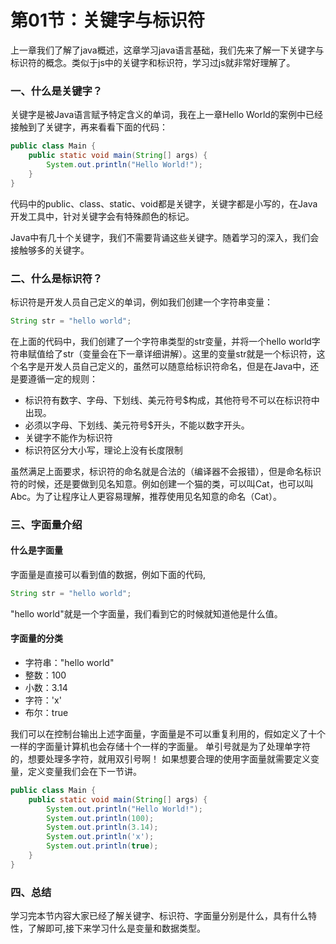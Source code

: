 # 第01节：关键字与标识符

上一章我们了解了java概述，这章学习java语言基础，我们先来了解一下关键字与标识符的概念。类似于js中的关键字和标识符，学习过js就非常好理解了。

### 一、什么是关键字？

关键字是被Java语言赋予特定含义的单词，我在上一章Hello World的案例中已经接触到了关键字，再来看看下面的代码：

``` java
public class Main {
    public static void main(String[] args) {
        System.out.println("Hello World!");
    }
}
```

代码中的public、class、static、void都是关键字，关键字都是小写的，在Java开发工具中，针对关键字会有特殊颜色的标记。

Java中有几十个关键字，我们不需要背诵这些关键字。随着学习的深入，我们会接触够多的关键字。

### 二、什么是标识符？

标识符是开发人员自己定义的单词，例如我们创建一个字符串变量：

``` java
String str = "hello world";
```

在上面的代码中，我们创建了一个字符串类型的str变量，并将一个hello world字符串赋值给了str（变量会在下一章详细讲解）。这里的变量str就是一个标识符，这个名字是开发人员自己定义的，虽然可以随意给标识符命名，但是在Java中，还是要遵循一定的规则：

* 标识符有数字、字母、下划线、美元符号$构成，其他符号不可以在标识符中出现。
* 必须以字母、下划线、美元符号$开头，不能以数字开头。
* 关键字不能作为标识符
* 标识符区分大小写，理论上没有长度限制

虽然满足上面要求，标识符的命名就是合法的（编译器不会报错），但是命名标识符的时候，还是要做到见名知意。例如创建一个猫的类，可以叫Cat，也可以叫Abc。为了让程序让人更容易理解，推荐使用见名知意的命名（Cat）。

### 三、字面量介绍

#### 什么是字面量

字面量是直接可以看到值的数据，例如下面的代码,

``` java
String str = "hello world";
```

"hello world"就是一个字面量，我们看到它的时候就知道他是什么值。

#### 字面量的分类

* 字符串："hello world"
* 整数：100
* 小数：3.14
* 字符：'x'
* 布尔：true

我们可以在控制台输出上述字面量，字面量是不可以重复利用的，假如定义了十个一样的字面量计算机也会存储十个一样的字面量。
单引号就是为了处理单字符的，想要处理多字符，就用双引号啊！
如果想要合理的使用字面量就需要定义变量，定义变量我们会在下一节讲。

``` java
public class Main {
    public static void main(String[] args) {
        System.out.println("Hello World!");
        System.out.println(100);
        System.out.println(3.14);
        System.out.println('x');
        System.out.println(true);
    }
}
```

### 四、总结

学习完本节内容大家已经了解关键字、标识符、字面量分别是什么，具有什么特性，了解即可,接下来学习什么是变量和数据类型。